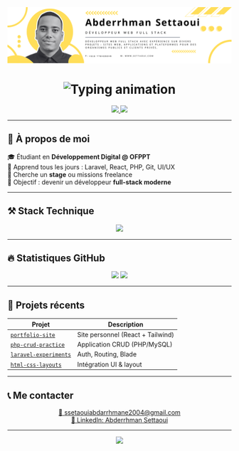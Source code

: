 <p align="center">
  <img src="https://raw.githubusercontent.com/abdarrhmanessetaoui/abdarrhmanessetaoui/main/banner.png" alt="Banner" />
</p>

<h1 align="center">
  <img src="https://readme-typing-svg.herokuapp.com?font=Fira+Code&size=26&pause=1000&color=FACC15&center=true&vCenter=true&width=650&lines=Salut+%F0%9F%91%8B+je+suis+Abderrhman+Settaoui;Développeur+Full-stack+en+formation+@OFPPT;PHP+%7C+Laravel+%7C+React+%7C+Node.js;Passionné+par+le+Web+moderne" alt="Typing animation" />
</h1>

<p align="center">
  <a href="mailto:ssetaouiabdarrhmane2004@gmail.com">
    <img src="https://img.shields.io/badge/Email-facc15?style=for-the-badge&logo=gmail&logoColor=111827&labelColor=f3f4f6" />
  </a>
  <a href="https://www.linkedin.com/in/abderrhman-settaoui-33569b305/">
    <img src="https://img.shields.io/badge/LinkedIn-0077B5?style=for-the-badge&logo=linkedin&logoColor=white" />
  </a>
</p>

---

## 🚀 À propos de moi

🎓 Étudiant en **Développement Digital @ OFPPT**  
🧠 Apprend tous les jours : Laravel, React, PHP, Git, UI/UX  
💼 Cherche un **stage** ou missions freelance  
🎯 Objectif : devenir un développeur **full-stack moderne**

---

## ⚒️ Stack Technique

<p align="center">
  <img src="https://skillicons.dev/icons?i=html,css,js,php,laravel,react,nodejs,mysql,tailwind,git,github,vscode&perline=7" />
</p>

---

## 🔥 Statistiques GitHub

<p align="center">
  <img src="https://github-readme-stats.vercel.app/api?username=abdarrhmanessetaoui&show_icons=true&theme=vue-dark&hide_border=true&icon_color=facc15&title_color=facc15&text_color=f3f4f6" width="48%" />
  <img src="https://streak-stats.demolab.com?user=abdarrhmanessetaoui&theme=vue-dark&hide_border=true&currStreakLabel=facc15&ring=facc15&fire=facc15" width="48%" />
</p>

---

## 🧪 Projets récents

| Projet | Description |
|--------|-------------|
| [`portfolio-site`](https://github.com/abdarrhmanessetaoui/portfolio-site) | Site personnel (React + Tailwind) |
| [`php-crud-practice`](https://github.com/abdarrhmanessetaoui/php-crud-practice) | Application CRUD (PHP/MySQL) |
| [`laravel-experiments`](https://github.com/abdarrhmanessetaoui/laravel-experiments) | Auth, Routing, Blade |
| [`html-css-layouts`](https://github.com/abdarrhmanessetaoui/html-css-layouts) | Intégration UI & layout |

---

## 📞 Me contacter

<p align="center">
  <a href="mailto:ssetaouiabdarrhmane2004@gmail.com">
    📧 ssetaouiabdarrhmane2004@gmail.com
  </a> <br/>
  <a href="https://www.linkedin.com/in/abderrhman-settaoui-33569b305/">
    💼 LinkedIn: Abderrhman Settaoui
  </a>
</p>

---

<p align="center">
  <img src="https://komarev.com/ghpvc/?username=abdarrhmanessetaoui&label=Vues+du+profil&color=facc15&style=flat" />
</p>
